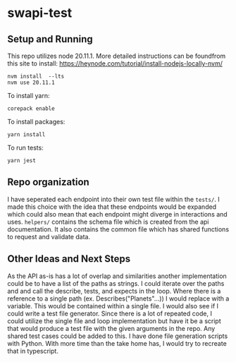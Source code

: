 # swapi-test

## Setup and Running
This repo utilizes node 20.11.1. More detailed instructions can be foundfrom this site to install: https://heynode.com/tutorial/install-nodejs-locally-nvm/ 

```
nvm install  --lts
nvm use 20.11.1
```

To install yarn:

```
corepack enable
```

To install packages:
```
yarn install 
```

To run tests:
```
yarn jest
```

## Repo organization
I have seperated each endpoint into their own test file within the `tests/`. I made this choice with the idea that these endpoints would be expanded which could also mean that each endpoint might diverge in interactions and uses. `helpers/` contains the schema file which is created from the api documentation. It also contains the common file which has shared functions to request and validate data. 

## Other Ideas and Next Steps
As the API as-is has a lot of overlap and similarities another implementation could be to have a list of the paths as strings. I could iterate over the paths and and call the describe, tests, and expects in the loop. Where there is a reference to a single path (ex. Describes("Planets"...)) I would replace with a variable. This would be contained within a single file.
I would also see if I could write a test file generator. Since there is a lot of repeated code, I could utilize the single file and loop implementation but have it be a script that would produce a test file with the given arguments in the repo. Any shared test cases could be added to this. I have done file generation scripts with Python. With more time than the take home has, I would try to recreate that in typescript.
 